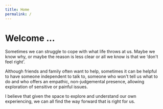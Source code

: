```yaml
---
title: Home
permalink: /
---
```

# Welcome ...

Sometimes we can struggle to cope with what life throws at us. Maybe we know why, or maybe the reason is less clear or all we know is that we ‘don&#39;t feel right’.

Although friends and family often want to help, sometimes it can be helpful to have someone independent to talk to, someone who won&#39;t tell us what to do and who offers an empathic, non-judgemental presence, allowing exploration of sensitive or painful issues.

I believe that given the space to explore and understand our own experiencing, we can all find the way forward that is right for us.
